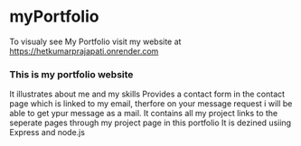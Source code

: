 # myPortfolio
To visualy see My Portfolio visit my website at  https://hetkumarprajapati.onrender.com

### This is my portfolio website
It illustrates about me and my skills 
Provides a contact form in the contact page which is linked to my email, therfore on your message request i will be able to get ypur message as a mail.
It contains all my project links to the seperate pages through my project page in this portfolio
It is dezined usiing Express and node.js 

